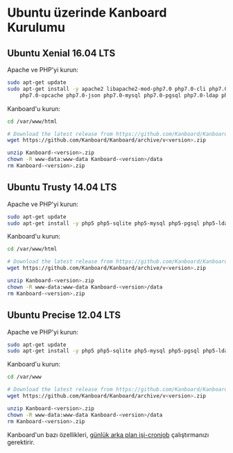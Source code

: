 Ubuntu üzerinde Kanboard Kurulumu
================================

Ubuntu Xenial 16.04 LTS
-----------------------

Apache ve PHP'yi kurun:

```bash
sudo apt-get update
sudo apt-get install -y apache2 libapache2-mod-php7.0 php7.0-cli php7.0-mbstring php7.0-sqlite3 \
    php7.0-opcache php7.0-json php7.0-mysql php7.0-pgsql php7.0-ldap php7.0-gd
```

Kanboard'u kurun:

```bash
cd /var/www/html

# Download the latest release from https://github.com/Kanboard/Kanboard/releases
wget https://github.com/Kanboard/Kanboard/archive/v<version>.zip

unzip Kanboard-<version>.zip
chown -R www-data:www-data Kanboard-<version>/data
rm Kanboard-<version>.zip
```

Ubuntu Trusty 14.04 LTS
-----------------------

Apache ve PHP'yi kurun:

```bash
sudo apt-get update
sudo apt-get install -y php5 php5-sqlite php5-mysql php5-pgsql php5-ldap php5-gd php5-json php5-mcrypt unzip
```

Kanboard'u kurun:

```bash
cd /var/www/html

# Download the latest release from https://github.com/Kanboard/Kanboard/releases
wget https://github.com/Kanboard/Kanboard/archive/v<version>.zip

unzip Kanboard-<version>.zip
chown -R www-data:www-data Kanboard-<version>/data
rm Kanboard-<version>.zip
```

Ubuntu Precise 12.04 LTS
------------------------

Apache ve PHP'yi kurun:

```bash
sudo apt-get update
sudo apt-get install -y php5 php5-sqlite php5-mysql php5-pgsql php5-ldap php5-gd php5-json php5-mcrypt unzip
```

Kanboard'u kurun:

```bash
cd /var/www

# Download the latest release from https://github.com/Kanboard/Kanboard/releases
wget https://github.com/Kanboard/Kanboard/archive/v<version>.zip

unzip Kanboard-<version>.zip
chown -R www-data:www-data Kanboard-<version>/data
rm Kanboard-<version>.zip
```

Kanboard'un bazı özellikleri, [günlük arka plan işi-cronjob](cronjob.markdown) çalıştırmanızı gerektirir.
